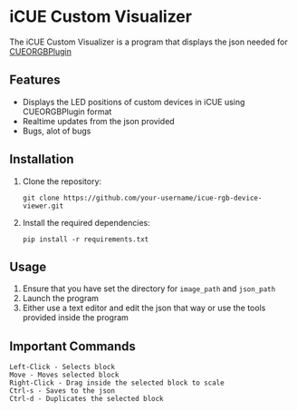 
# iCUE Custom Visualizer

The iCUE Custom Visualizer is a program that displays the json needed for [CUEORGBPlugin](https://github.com/expired6978/CUEORGBPlugin) 

## Features

- Displays the LED positions of custom devices in iCUE using CUEORGBPlugin format
- Realtime updates from the json provided
- Bugs, alot of bugs

## Installation

1. Clone the repository:

   ```
   git clone https://github.com/your-username/icue-rgb-device-viewer.git
   ```

2. Install the required dependencies:

   ```
   pip install -r requirements.txt
   ```

## Usage

1. Ensure that you have set the directory for `image_path` and `json_path`
2. Launch the program
3. Either use a text editor and edit the json that way or use the tools provided inside the program


## Important Commands

```
Left-Click - Selects block
Move - Moves selected block
Right-Click - Drag inside the selected block to scale
Ctrl-s - Saves to the json
Ctrl-d - Duplicates the selected block
```